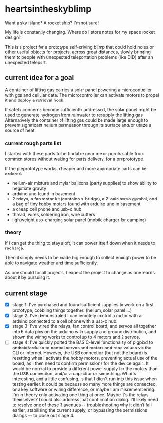 # heartsintheskyblimp

Want a sky island? A rocket ship? I'm not sure!

My life is constantly changing. Where do I store notes for my space rocket design?

This is a project for a prototype self-driving blimp that could hold notes or other useful objects for projects, across great distances, slowly bringing them to people with unexpected teleportation problems (like DID) after an unexpected teleport.

## current idea for a goal

A container of lifting gas carries a solar panel powering a microcontroller with gps and cellular data. The microcontroller can activate motors to propel it and deploy a retrieval hook.

If safety concerns become sufficiently addressed, the solar panel might be used to generate hydrogen from rainwater to resupply the lifting gas.
Alternatively the container of lifting gas could be made large enough to prevent significant helium permeation through its surface and/or utilize a source of heat.

### current rough parts list

I started with these parts to be findable near me or purchasable from common stores without waiting for parts delivery, for a preprototype.

If the preprototype works, cheaper and more appropriate parts can be ordered.

- helium-air mixture and mylar balloons (party supplies) to show ability to negotiate gravity
- arduino uno found in basement
- 2 relays, a fan motor kit (contains h-bridge), a 2-axis servo gymbal, and a bag of tiny hobby motors found with arduino uno in basement
- a cheap cell phone and usb-c hub
- thread, wires, soldering iron, wire cutters
- lightweight usb-charging solar panel (mobile charger for camping)

### theory

If i can get the thing to stay aloft, it can power itself down when it needs to recharge.

Then it simply needs to be made big enough to collect enough power to be able to navigate weather and time sufficiently.

As one should for all projects, I expect the project to change as one learns about it by pursuing it.

## current stage

- [x] stage 1: I've purchased and found sufficient supplies to work on a first prototype, cobbling things together. (helium, solar panel ...)
- [x] stage 2: I've demonstrated I can remotely control a motor with an arduino connected to a cell phone with a usb-c hub.
- [x] stage 3: I've wired the relays, fan control board, and servos all together into 6 data pins on the arduino with supply and ground distribution, and shown the wiring works to control up to 4 motors and 2 servos.
- [ ] stage 4: I've quickly ported the BASIC-level functionality of pigpiod to android/arduino to control servos and motors and read values via the CLI or internet. However, the USB connection (but not the board) is resetting when I activate the hobby motors, preventing actual use of the board, as I then need to confirm permissions for the device again. It would be normal to provide a different power supply for the motors than the USB connection, and/or a capacitor or something. What's interesting, and a little confusing, is that I didn't run into this issue when testing earlier. It could be because so many more things are connected, or a key software or wiring difference, or maybe I am misremembering. I'm in theory only activating one thing at once. Maybe it's the relays themselves? I could also address that confirmation dialog. I'll likely need to resolve one of these 3 avenues -- troubleshooting why it didn't fail earlier, stabilizing the current supply, or bypassing the permissions dialogs -- to close out stage 4.

